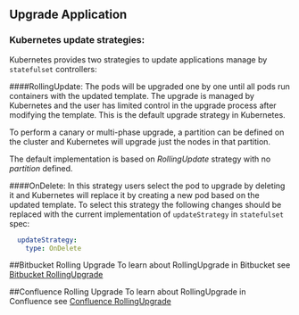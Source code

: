 ## Upgrade Application

### Kubernetes update strategies:
Kubernetes provides two strategies to update applications manage by `statefulset` controllers:

####RollingUpdate:
The pods will be upgraded one by one until all pods run containers with the updated template. The upgrade is managed by 
Kubernetes and the user has limited control in the upgrade process after modifying the template. This is the default 
upgrade strategy in Kubernetes. 

To perform a canary or multi-phase upgrade, a partition can be defined on the cluster and Kubernetes will upgrade just 
the nodes in that partition. 

The default implementation is based on *RollingUpdate* strategy with no *partition* defined. 

####OnDelete: 
In this strategy users select the pod to upgrade by deleting it and Kubernetes will replace it by creating a new pod
 based on the updated template. To select this strategy the following changes should be replaced with the current 
 implementation of `updateStrategy` in `statefulset` spec:

```yaml
  updateStrategy:
    type: OnDelete
```  

##Bitbucket Rolling Upgrade
To learn about RollingUpgrade in Bitbucket see [Bitbucket RollingUpgrade](bitbucket-upgrade.md)

##Confluence Rolling Upgrade
To learn about RollingUpgrade in Confluence see [Confluence RollingUpgrade](confluence-upgrade.md)